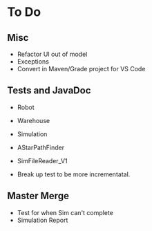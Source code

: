 # To Do

## Misc
- Refactor UI out of model
- Exceptions
- Convert in Maven/Grade project for VS Code

## Tests and JavaDoc
- Robot
- Warehouse
- Simulation
- AStarPathFinder
- SimFileReader_V1

- Break up test to be more incrementatal.

## Master Merge
- Test for when Sim can't complete
- Simulation Report